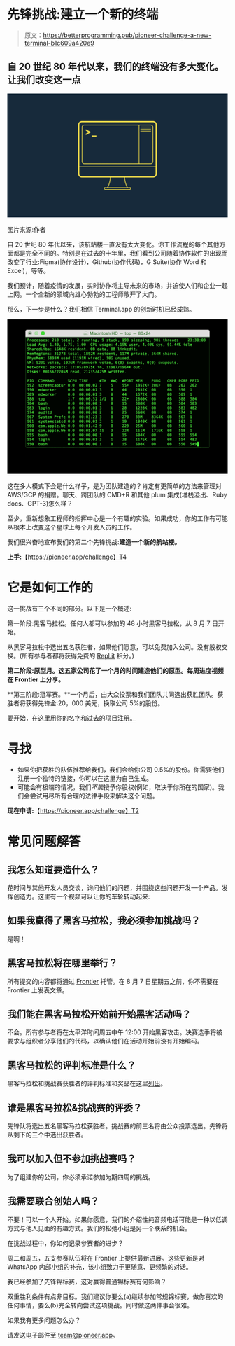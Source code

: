 # 先锋挑战:建立一个新的终端

> 原文：<https://betterprogramming.pub/pioneer-challenge-a-new-terminal-b1c609a420e9>

## 自 20 世纪 80 年代以来，我们的终端没有多大变化。让我们改变这一点

![](img/0bb606104693c10025b33d49ed4d22bb.png)

图片来源:作者

自 20 世纪 80 年代以来，该航站楼一直没有太大变化。你工作流程的每个其他方面都是完全不同的。特别是在过去的十年里，我们看到公司随着协作软件的出现而改变了行业:Figma(协作设计)，Github(协作代码)，G Suite(协作 Word 和 Excel)，等等。

我们预计，随着疫情的发展，实时协作将主导未来的市场，并迫使人们和企业一起上网。一个全新的领域向雄心勃勃的工程师敞开了大门。

那么，下一步是什么？我们相信 Terminal.app 的创新时机已经成熟。

![](img/e901ac5917ff416b01242a9900b38e1b.png)

这在多人模式下会是什么样子，是为团队建造的？肯定有更简单的方法来管理对 AWS/GCP 的捐赠。聊天、跨团队的 CMD+R 和其他 plum 集成(堆栈溢出、Ruby docs、GPT-3)怎么样？

至少，重新想象工程师的指挥中心是一个有趣的实验。如果成功，你的工作有可能从根本上改变这个星球上每个开发人员的工作。

我们很兴奋地宣布我们的第二个先锋挑战:**建造一个新的航站楼。**

**上手:**【https://pioneer.app/challenge】T4

# 它是如何工作的

这一挑战有三个不同的部分。以下是一个概述:

第一阶段:黑客马拉松。任何人都可以参加的 48 小时黑客马拉松，从 8 月 7 日开始。

从黑客马拉松中选出五名获胜者，如果他们愿意，可以免费加入公司。没有股权交换。(所有参与者都将获得免费的 [Repl.it](https://repl.it/) 积分。)

**第二阶段:原型月。这五家公司花了一个月的时间建造他们的原型。每周进度视频在 Frontier 上分享。**

**第三阶段:冠军赛。**一个月后，由大众投票和我们团队共同选出获胜团队。获胜者将获得先锋金:20，000 美元，换取公司 5%的股份。

要开始，在这里用你的名字和过去的项目[注册。](https://pioneer.app/challenge)

# 寻找

*   如果你把获胜的队伍推荐给我们，我们会给你公司 0.5%的股份。你需要他们注册一个独特的链接，你可以在这里为自己生成。
*   可能会有极端的情况，我们*不能*授予你股权(例如，取决于你所在的国家)。我们会尝试用尽所有合理的法律手段来解决这个问题。

**现在申请:**【https://pioneer.app/challenge】T2

# 常见问题解答

## **我怎么知道要造什么？**

花时间与其他开发人员交谈，询问他们的问题，并围绕这些问题开发一个产品。发挥创造力。这里有一个视频可以让你的车轮转动起来:

## 如果我赢得了黑客马拉松，我必须参加挑战吗？

是啊！

## 黑客马拉松将在哪里举行？

所有提交的内容都将通过 [Frontier](https://frontier.pioneer.app/) 托管。在 8 月 7 日星期五之前，你不需要在 Frontier 上发表文章。

## 我们能在黑客马拉松开始前开始黑客活动吗？

不会。所有参与者将在太平洋时间周五中午 12:00 开始黑客攻击。决赛选手将被要求与组织者分享他们的代码，以确认他们在活动开始前没有开始编码。

## **黑客马拉松的评判标准是什么？**

黑客马拉松和挑战赛获胜者的评判标准和奖品在这里[列出](https://docs.google.com/document/d/1jg8tgD_Y2qZmIdYlkObwb-0tMlIzAwPIeK921aZwKcU/edit)。

## 谁是黑客马拉松&挑战赛的评委？

先锋队将选出五名黑客马拉松获胜者。挑战赛的前三名将由公众投票选出。先锋将从剩下的三个中选出获胜者。

## **我可以加入但不参加挑战赛吗？**

为了组建你的公司，你必须承诺参加为期四周的挑战。

## 我需要联合创始人吗？

不要！可以一个人开始。如果你愿意，我们的介绍性纯音频电话可能是一种以低调方式与他人见面的有趣方式。我们的松弛小组是另一个联系的机会。

在挑战过程中，你如何记录参赛者的进步？

周二和周五，五支参赛队伍将在 Frontier 上提供最新进展。这些更新是对 WhatsApp 内部小组的补充，该小组致力于更随意、更频繁的对话。

我已经参加了先锋锦标赛，这对赢得普通锦标赛有何影响？

双重胜利条件有点非目标。我们建议你要么(a)继续参加常规锦标赛，做你喜欢的任何事情，要么(b)完全转向尝试这项挑战。同时做这两件事会很难。

如果我有更多问题怎么办？

请发送电子邮件至 team@pioneer.app。